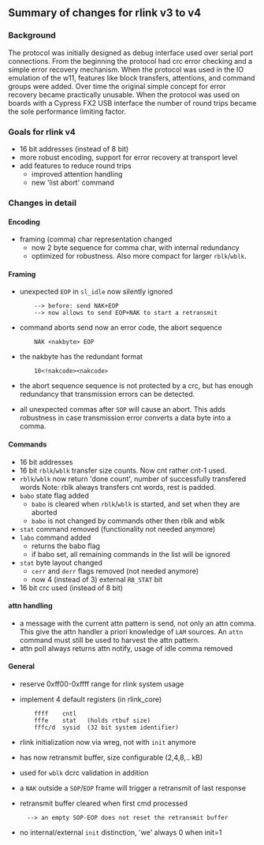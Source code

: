 ## Summary of changes for rlink v3 to v4

### Background
The protocol was initially designed as debug interface used over serial 
port connections. From the beginning the protocol had crc error checking
and a simple error recovery mechanism.
When the protocol was used in the IO emulation of the w11, features like
block transfers, attentions, and command groups were added. Over time the
original simple concept for error recovery became practically unusable.
When the protocol was used on boards with a Cypress FX2 USB interface
the number of round trips became the sole performance limiting factor.

### Goals for rlink v4
- 16 bit addresses (instead of 8 bit)
- more robust encoding, support for error recovery at transport level
- add features to reduce round trips
  - improved attention handling
  - new 'list abort' command

### Changes in detail

#### Encoding
- framing (comma) char representation changed
  - now 2 byte sequence for comma char, with internal redundancy
  - optimized for robustness. Also more compact for larger `rblk`/`wblk`.

#### Framing
- unexpected `EOP` in `sl_idle` now silently ignored

          --> before: send NAK+EOP
          --> now allows to send EOP+NAK to start a retransmit

- command aborts send now an error code, the abort sequence
 
          NAK <nakbyte> EOP

- the nakbyte has the redundant format

          10<!nakcode><nakcode>

- the abort sequence sequence is not protected by a crc, but has enough
  redundancy that transmission errors can be detected.
- all unexpected commas after `SOP` will cause an abort. This adds robustness
  in case transmission error converts a data byte into a comma.

#### Commands
- 16 bit addresses
- 16 bit `rblk`/`wblk` transfer size counts. Now cnt rather cnt-1 used.
- `rblk`/`wblk` now return 'done count', number of successfully transfered
  words Note: rblk always transfers cnt words, rest is padded.
- `babo` state flag added
  - `babo` is cleared when `rblk`/`wblk` is started, and set when they 
    are aborted
  - `babo` is not changed by commands other then rblk and wblk
- `stat` command removed (functionality not needed anymore)
- `labo` command added
  - returns the babo flag
  - if babo set, all remaining commands in the list will be ignored
- `stat` byte layout changed
  - `cerr` and `derr` flags removed (not needed anymore)
  - now 4 (instead of 3) external `RB_STAT` bit
- 16 bit crc used (instead of 8 bit)

#### attn handling
- a message with the current attn pattern is send, not only an attn comma.
  This give the attn handler a priori knowledge of `LAM` sources.
  An `attn` command must still be used to harvest the attn pattern.
- attn poll always returns attn notify, usage of idle comma removed

#### General
- reserve 0xff00-0xffff range for rlink system usage
- implement 4 default registers (in rlink_core)

          ffff    cntl
          fffe    stat   (holds rtbuf size)
          fffc/d  sysid  (32 bit system identifier)

- rlink initialization now via wreg, not with `init` anymore
- has now retransmit buffer, size configurable (2,4,8,.. kB)
- used for `wblk` dcrc validation in addition
- a `NAK` outside a `SOP`/`EOP` frame will trigger a retransmit of last 
  response
- retransmit buffer cleared when first cmd processed

        --> an empty SOP-EOP does not reset the retransmit buffer

- no internal/external `init` distinction, 'we' always 0 when init=1

